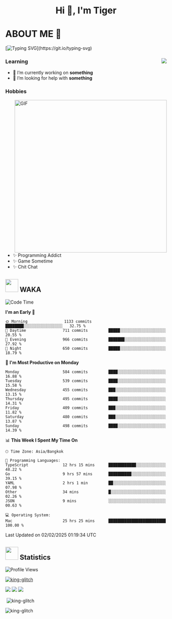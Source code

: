 <h1 align="center">Hi 👋, I'm Tiger</h1>




# ABOUT ME 💬

[![Typing SVG](https://readme-typing-svg.herokuapp.com?color=22F771&vCenter=true&lines=A+perssionate+developer+from+nowhere.)](https://git.io/typing-svg)

<div>
 <img align="right" src="https://spotify-github-profile.vercel.app/api/view?uid=12129734423&cover_image=false&theme=default&bar_color=22d016&bar_color_cover=true" />
 <h3>Learning</h3>
 
 <ul>
  <li>🔭 I’m currently working on <b>something</b></li>
  <li>🤝 I’m looking for help with <b>something</b></li>
 </ul>
 
</div>
<div>
 <h3>Hobbies</h3>
 <img align="right" height="475px"  alt="GIF" src="https://i.pinimg.com/originals/1f/b7/db/1fb7dbee557e5ed509f7517da8a84d58.gif" />
 <ul>
  <li>✨ Programming Addict</li>
  <li>✨ Game Sometime</li>
  <li>✨ Chit Chat</li>
 </ul>
 
</div>



## <img height="40" src="https://raw.githubusercontent.com/innng/innng/master/assets/kyubey.gif"/> WAKA

<!--START_SECTION:waka-->
![Code Time](http://img.shields.io/badge/Code%20Time-3%2C224%20hrs%2047%20mins-blue)

**I'm an Early 🐤** 

```text
🌞 Morning                1133 commits        ████████░░░░░░░░░░░░░░░░░   32.75 % 
🌆 Daytime                711 commits         █████░░░░░░░░░░░░░░░░░░░░   20.55 % 
🌃 Evening                966 commits         ███████░░░░░░░░░░░░░░░░░░   27.92 % 
🌙 Night                  650 commits         █████░░░░░░░░░░░░░░░░░░░░   18.79 % 
```
📅 **I'm Most Productive on Monday** 

```text
Monday                   584 commits         ████░░░░░░░░░░░░░░░░░░░░░   16.88 % 
Tuesday                  539 commits         ████░░░░░░░░░░░░░░░░░░░░░   15.58 % 
Wednesday                455 commits         ███░░░░░░░░░░░░░░░░░░░░░░   13.15 % 
Thursday                 495 commits         ████░░░░░░░░░░░░░░░░░░░░░   14.31 % 
Friday                   409 commits         ███░░░░░░░░░░░░░░░░░░░░░░   11.82 % 
Saturday                 480 commits         ███░░░░░░░░░░░░░░░░░░░░░░   13.87 % 
Sunday                   498 commits         ████░░░░░░░░░░░░░░░░░░░░░   14.39 % 
```


📊 **This Week I Spent My Time On** 

```text
🕑︎ Time Zone: Asia/Bangkok

💬 Programming Languages: 
TypeScript               12 hrs 15 mins      ████████████░░░░░░░░░░░░░   48.22 % 
Go                       9 hrs 57 mins       ██████████░░░░░░░░░░░░░░░   39.15 % 
YAML                     2 hrs 1 min         ██░░░░░░░░░░░░░░░░░░░░░░░   07.98 % 
Other                    34 mins             █░░░░░░░░░░░░░░░░░░░░░░░░   02.26 % 
JSON                     9 mins              ░░░░░░░░░░░░░░░░░░░░░░░░░   00.63 % 

💻 Operating System: 
Mac                      25 hrs 25 mins      █████████████████████████   100.00 % 
```


 Last Updated on 02/02/2025 01:19:34 UTC
<!--END_SECTION:waka-->
## <img height="40" src="https://raw.githubusercontent.com/innng/innng/master/assets/kyubey.gif"/> Statistics
![Profile Views](https://komarev.com/ghpvc/?username=king-glitch)  

<p align="left"> 
 <a href="https://github.com/ryo-ma/github-profile-trophy">
  <img src="https://github-profile-trophy.vercel.app/?username=king-glitch&theme=dracula" alt="king-glitch" />
 </a> </p>

![](https://github-profile-summary-cards.vercel.app/api/cards/profile-details?username=king-glitch&theme=dracula)
![](https://github-profile-summary-cards.vercel.app/api/cards/stats?username=king-glitch&theme=dracula) 
![](https://github-profile-summary-cards.vercel.app/api/cards/productive-time?username=king-glitch&theme=dracula)


<p>&nbsp;<img align="center" src="https://github-readme-stats.vercel.app/api?username=king-glitch&theme=dracula" alt="king-glitch" /></p>

<p><img align="center" src="https://github-readme-streak-stats.herokuapp.com/?user=king-glitch&theme=dracula" alt="king-glitch" /></p>
